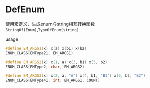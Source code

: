 # DefEnum

使用宏定义，生成enum与string相互转换函数`StringOf(Enum)`,`TypeOfEnum(string)`

usage
```c++
#define EM_ARGS1(x) x(a) x(b1) x(b2)
ENUM_CLASS(EMType21, EM_ARGS1)

#define EM_ARGS2(x) x(1, a) x(3, b1) x(5, b2)
ENUM_CLASS(EMType2, char, EM_ARGS2)

#define EM_ARGS3(x) x(2, a, "A") x(4, b1, "B1") x(6, b2, "B2")
ENUM_CLASS(EMType41, int, EM_ARGS1, COUNT)
```